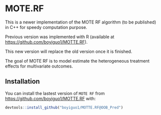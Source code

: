 # MOTE.RF

This is a newer implementation of the MOTE RF algorithm (to be published) in C++ for speedy computation purpose.

Previous version was implemented with R (available at https://github.com/boyiguo1/MOTTE.RF).

This new version will replace the old version once it is finished. 

The goal of MOTE RF is to model estimate the heterogeneous treatment effects for multivariate outcomes.

## Installation

You can install the lastest version of `MOTE RF` from https://github.com/boyiguo1/MOTTE.RF with:

``` r
devtools::install_github("boyiguo1/MOTTE.RF@OOB_Pred")
```
